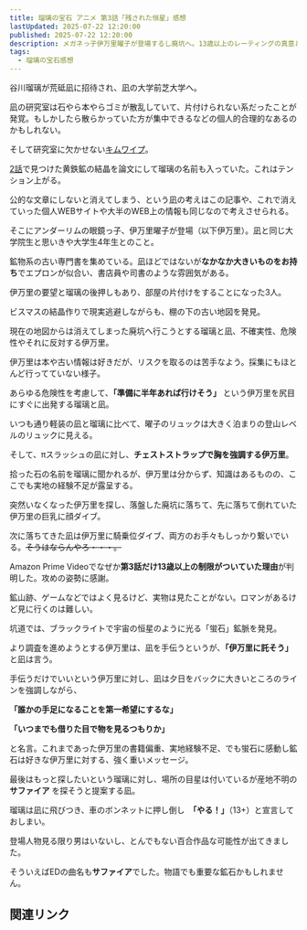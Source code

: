 ```yaml
---
title: 瑠璃の宝石 アニメ 第3話「残された恒星」感想
lastUpdated: 2025-07-22 12:20:00
published: 2025-07-22 12:20:00
description: メガネっ子伊万里曜子が登場するし廃坑へ。13歳以上のレーティングの真意とは
tags:
  - 瑠璃の宝石感想
---
```


谷川瑠璃が荒砥凪に招待され、凪の大学前芝大学へ。

凪の研究室は石やら本やらゴミが散乱していて、片付けられない系だったことが発覚。もしかしたら散らかっていた方が集中できるなどの個人的合理的なあるのかもしれない。

そして研究室に欠かせない[キムワイプ](https://amzn.to/3IXoQ2z)。

[2話](/anime/2025-07-rurinohouseki-02)で見つけた黄鉄鉱の結晶を論文にして瑠璃の名前も入っていた。これはテンション上がる。

公的な文章にしないと消えてしまう、という凪の考えはこの記事や、これで消えていった個人WEBサイトや大半のWEB上の情報も同じなので考えさせられる。

そこにアンダーリムの眼鏡っ子、伊万里曜子が登場（以下伊万里）。凪と同じ大学院生と思いきや大学生4年生とのこと。

鉱物系の古い専門書を集めている。凪ほどではないが**なかなか大きいものをお持ち**でエプロンが似合い、書店員や司書のような雰囲気がある。

伊万里の要望と瑠璃の後押しもあり、部屋の片付けをすることになった3人。

ビスマスの結晶作りで現実逃避しながらも、棚の下の古い地図を発見。

現在の地図からは消えてしまった廃坑へ行こうとする瑠璃と凪、不確実性、危険性やそれに反対する伊万里。

伊万里は本や古い情報は好きだが、リスクを取るのは苦手なよう。採集にもほとんど行ってていない様子。

あらゆる危険性を考慮して、**「準備に半年あれば行けそう」** という伊万里を尻目にすぐに出発する瑠璃と凪。

いつも通り軽装の凪と瑠璃に比べて、曜子のリュックは大きく泊まりの登山レベルのリュックに見える。

そして、πスラッシュの凪に対し、**チェストストラップで胸を強調する伊万里**。

拾った石の名前を瑠璃に聞かれるが、伊万里は分からず、知識はあるものの、ここでも実地の経験不足が露呈する。

突然いなくなった伊万里を探し、落盤した廃坑に落ちて、先に落ちて倒れていた伊万里の巨乳に顔ダイブ。

次に落ちてきた凪は伊万里に騎乗位ダイブ、両方のお手々もしっかり繋いでいる。~~そうはならんやろ・・・。~~

Amazon Prime Videoでなぜか**第3話だけ13歳以上の制限がついていた理由**が判明した。攻めの姿勢に感謝。

鉱山跡、ゲームなどではよく見るけど、実物は見たことがない。ロマンがあるけど見に行くのは難しい。

坑道では、ブラックライトで宇宙の恒星のように光る「蛍石」鉱脈を発見。

より調査を進めようとする伊万里は、凪を手伝うというが、**「伊万里に託そう」** と凪は言う。

手伝うだけでいいという伊万里に対し、凪は夕日をバックに大きいところのラインを強調しながら、

**「誰かの手足になることを第一希望にするな」**

**「いつまでも借りた目で物を見るつもりか」**

と名言。これまであった伊万里の書籍偏重、実地経験不足、でも蛍石に感動し鉱石は好きな伊万里に対する、強く重いメッセージ。

最後はもっと探したいという瑠璃に対し、場所の目星は付いているが産地不明の **サファイア** を探そうと提案する凪。

瑠璃は凪に飛びつき、車のボンネットに押し倒し　**「やる！」**（13+）と宣言しておしまい。

登場人物見る限り男はいないし、とんでもない百合作品な可能性が出てきました。

そういえばEDの曲名も**サファイア**でした。物語でも重要な鉱石かもしれません。

<YouTube id="CtA_47WtzzY" title="「瑠璃の宝石」ノンクレジットエンディング映像｜Hana Hope『サファイア』" />

## 関連リンク
<!--@include: ../parts/ruri-link.md-->
